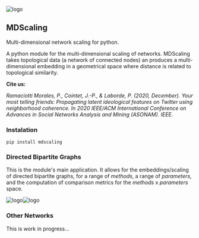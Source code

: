 ![logo](https://raw.githubusercontent.com/pedroramaciotti/MDScaling/master/docs/logo.png)

## MDScaling

Multi-dimensional network scaling for python.

A python module for the multi-dimensional scaling of networks. MDScaling takes topological data (a network of connected nodes) an produces a multi-dimensional embedding in a geometrical space where distance is related to topological similarity.

**Cite us:**

*Ramaciotti Morales, P., Cointet, J.-P., & Laborde, P. (2020, December). Your most telling friends: Propagating latent ideological features on Twitter using neighborhood coherence. In 2020 IEEE/ACM International Conference on Advances in Social Networks Analysis and Mining (ASONAM). IEEE.*

### Instalation

    pip install mdscaling

### Directed Bipartite Graphs

This is the module's main application. It allows for the embeddings/scaling of directed bipartite graphs, for a range of *methods*, a range of *parameters*, and the computation of comparison metrics for the *methods* x *parameters* space.


![logo](https://raw.githubusercontent.com/pedroramaciotti/MDScaling/master/datasets/twitter_chile.png)![logo](https://raw.githubusercontent.com/pedroramaciotti/MDScaling/master/datasets/twitter_france.png)


### Other Networks

This is work in progress...